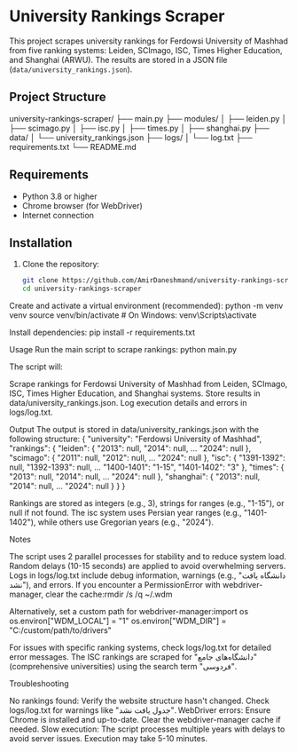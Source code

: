 # University Rankings Scraper

This project scrapes university rankings for Ferdowsi University of Mashhad from five ranking systems: Leiden, SCImago, ISC, Times Higher Education, and Shanghai (ARWU). The results are stored in a JSON file (`data/university_rankings.json`).

## Project Structure

university-rankings-scraper/
├── main.py
├── modules/
│ ├── leiden.py
│ ├── scimago.py
│ ├── isc.py
│ ├── times.py
│ ├── shanghai.py
├── data/
│ └── university_rankings.json
├── logs/
│ └── log.txt
├── requirements.txt
└── README.md

## Requirements

- Python 3.8 or higher
- Chrome browser (for WebDriver)
- Internet connection

## Installation

1. Clone the repository:
   ```bash
   git clone https://github.com/AmirDaneshmand/university-rankings-scraper.git
   cd university-rankings-scraper
   ```

Create and activate a virtual environment (recommended):
python -m venv venv
source venv/bin/activate # On Windows: venv\Scripts\activate

Install dependencies:
pip install -r requirements.txt

Usage
Run the main script to scrape rankings:
python main.py

The script will:

Scrape rankings for Ferdowsi University of Mashhad from Leiden, SCImago, ISC, Times Higher Education, and Shanghai systems.
Store results in data/university_rankings.json.
Log execution details and errors in logs/log.txt.

Output
The output is stored in data/university_rankings.json with the following structure:
{
"university": "Ferdowsi University of Mashhad",
"rankings": {
"leiden": {
"2013": null,
"2014": null,
...
"2024": null
},
"scimago": {
"2011": null,
"2012": null,
...
"2024": null
},
"isc": {
"1391-1392": null,
"1392-1393": null,
...
"1400-1401": "1-15",
"1401-1402": "3"
},
"times": {
"2013": null,
"2014": null,
...
"2024": null
},
"shanghai": {
"2013": null,
"2014": null,
...
"2024": null
}
}
}

Rankings are stored as integers (e.g., 3), strings for ranges (e.g., "1-15"), or null if not found.
The isc system uses Persian year ranges (e.g., "1401-1402"), while others use Gregorian years (e.g., "2024").

Notes

The script uses 2 parallel processes for stability and to reduce system load.
Random delays (10-15 seconds) are applied to avoid overwhelming servers.
Logs in logs/log.txt include debug information, warnings (e.g., "دانشگاه یافت نشد"), and errors.
If you encounter a PermissionError with webdriver-manager, clear the cache:rmdir /s /q ~/.wdm

Alternatively, set a custom path for webdriver-manager:import os
os.environ["WDM_LOCAL"] = "1"
os.environ["WDM_DIR"] = "C:/custom/path/to/drivers"

For issues with specific ranking systems, check logs/log.txt for detailed error messages.
The ISC rankings are scraped for "دانشگاه‌های جامع" (comprehensive universities) using the search term "فردوسی".

Troubleshooting

No rankings found: Verify the website structure hasn't changed. Check logs/log.txt for warnings like "جدول یافت نشد".
WebDriver errors: Ensure Chrome is installed and up-to-date. Clear the webdriver-manager cache if needed.
Slow execution: The script processes multiple years with delays to avoid server issues. Execution may take 5-10 minutes.
